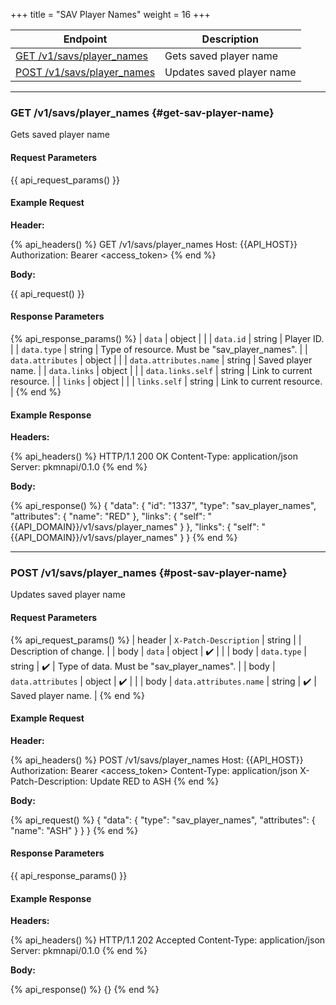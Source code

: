 +++
title = "SAV Player Names"
weight = 16
+++

| Endpoint                                            | Description               |
|-----------------------------------------------------|---------------------------|
| [GET /v1/savs/player_names](#get-sav-player-name)   | Gets saved player name    |
| [POST /v1/savs/player_names](#post-sav-player-name) | Updates saved player name |

---

### GET /v1/savs/player_names {#get-sav-player-name}

Gets saved player name

#### Request Parameters

{{ api_request_params() }}

#### Example Request

**Header:**

{% api_headers() %}
GET /v1/savs/player_names
Host: {{API_HOST}}
Authorization: Bearer <access_token>
{% end %}

**Body:**

{{ api_request() }}

#### Response Parameters

{% api_response_params() %}
| `data`                 | object |                                               |
| `data.id`              | string | Player ID.                                    |
| `data.type`            | string | Type of resource. Must be "sav_player_names". |
| `data.attributes`      | object |                                               |
| `data.attributes.name` | string | Saved player name.                            |
| `data.links`           | object |                                               |
| `data.links.self`      | string | Link to current resource.                     |
| `links`                | object |                                               |
| `links.self`           | string | Link to current resource.                     |
{% end %}

#### Example Response

**Headers:**

{% api_headers() %}
HTTP/1.1 200 OK
Content-Type: application/json
Server: pkmnapi/0.1.0
{% end %}

**Body:**

{% api_response() %}
{
    "data": {
        "id": "1337",
        "type": "sav_player_names",
        "attributes": {
            "name": "RED"
        },
        "links": {
            "self": "{{API_DOMAIN}}/v1/savs/player_names"
        }
    },
    "links": {
        "self": "{{API_DOMAIN}}/v1/savs/player_names"
    }
}
{% end %}

---

### POST /v1/savs/player_names {#post-sav-player-name}

Updates saved player name

#### Request Parameters

{% api_request_params() %}
| header | `X-Patch-Description`  | string |   | Description of change.                    |
| body   | `data`                 | object | ✔️ |                                           |
| body   | `data.type`            | string | ✔️ | Type of data. Must be "sav_player_names". |
| body   | `data.attributes`      | object | ✔️ |                                           |
| body   | `data.attributes.name` | string | ✔️ | Saved player name.                        |
{% end %}

#### Example Request

**Header:**

{% api_headers() %}
POST /v1/savs/player_names
Host: {{API_HOST}}
Authorization: Bearer <access_token>
Content-Type: application/json
X-Patch-Description: Update RED to ASH
{% end %}

**Body:**

{% api_request() %}
{
    "data": {
        "type": "sav_player_names",
        "attributes": {
            "name": "ASH"
        }
    }
}
{% end %}

#### Response Parameters

{{ api_response_params() }}

#### Example Response

**Headers:**

{% api_headers() %}
HTTP/1.1 202 Accepted
Content-Type: application/json
Server: pkmnapi/0.1.0
{% end %}

**Body:**

{% api_response() %}
{}
{% end %}
